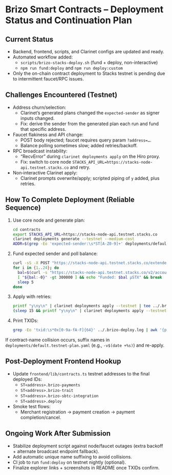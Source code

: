 # Brizo Smart Contracts – Deployment Status and Continuation Plan

## Current Status
- Backend, frontend, scripts, and Clarinet configs are updated and ready.
- Automated workflow added:
  - `scripts/brizo-stacks-deploy.sh` (fund + deploy, non-interactive)
  - `npm run fund:deploy` and `npm run deploy:custom`
- Only the on-chain contract deployment to Stacks testnet is pending due to intermittent faucet/RPC issues.

## Challenges Encountered (Testnet)
- Address churn/selection:
  - Clarinet’s generated plans changed the `expected-sender` as signer inputs changed.
  - Fix: derive the sender from the generated plan each run and fund that specific address.
- Faucet flakiness and API change:
  - POST body rejected; faucet requires query param `?address=…`.
  - Balance polling sometimes slow; added retries/backoff.
- RPC broadcast instability:
  - “RecvError” during `clarinet deployments apply` on the Hiro proxy.
  - Fix: switch to core node `STACKS_API_URL=https://stacks-node-api.testnet.stacks.co` and retry.
- Non‑interactive Clarinet apply:
  - Clarinet prompts overwrite/apply; scripted piping of `y` added, plus retries.

## How To Complete Deployment (Reliable Sequence)
1) Use core node and generate plan:
   ```bash
   cd contracts
   export STACKS_API_URL=https://stacks-node-api.testnet.stacks.co
   clarinet deployments generate --testnet --medium-cost
   ADDR=$(grep -Eo 'expected-sender:\s*ST[A-Z0-9]+' deployments/default.testnet-plan.yaml | head -1 | awk '{print $2}')
   ```
2) Fund expected sender and poll balance:
   ```bash
   curl -sS -X POST "https://stacks-node-api.testnet.stacks.co/extended/v1/faucets/stx?address=$ADDR"
   for i in {1..24}; do
     bal=$(curl -s "https://stacks-node-api.testnet.stacks.co/v2/accounts/$ADDR" | jq -r '.balance // "0"')
     [ "${bal:-0}" -gt 300000 ] && echo "Funded: $bal µSTX" && break
     sleep 5
   done
   ```
3) Apply with retries:
   ```bash
   printf "y\ny\n" | clarinet deployments apply --testnet | tee ../.brizo-deploy.log || \
   (sleep 15 && printf "y\ny\n" | clarinet deployments apply --testnet | tee -a ../.brizo-deploy.log)
   ```
4) Print TXIDs:
   ```bash
   grep -Eo 'txid:\s*0x[0-9a-fA-F]{64}' ../.brizo-deploy.log | awk '{print $2}' | sort -u
   ```

If contract-name collision occurs, suffix names in `deployments/default.testnet-plan.yaml` (e.g., `-v$(date +%s)`) and re-apply.

## Post‑Deployment Frontend Hookup
- Update `frontend/lib/contracts.ts` testnet addresses to the final deployed IDs:
  - `ST<address>.brizo-payments`
  - `ST<address>.brizo-trait`
  - `ST<address>.brizo-sbtc-integration`
  - `ST<address>.deploy`
- Smoke test flows:
  - Merchant registration → payment creation → payment completion/cancel.

## Ongoing Work After Submission
- Stabilize deployment script against node/faucet outages (extra backoff + alternate broadcast endpoint fallback).
- Add automatic unique name suffixing to avoid collisions.
- CI job to run `fund:deploy` on testnet nightly (optional).
- Finalize explorer links + screenshots in README once TXIDs confirm.



